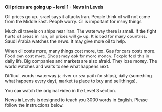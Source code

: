 <p><strong>Oil prices are going up – level 1 - News in Levels</strong></p>
<p>Oil prices go up. Israel says it attacks Iran. People think oil will not come from the Middle East. People worry. Oil is important for many things.</p>
<p>Much oil travels on ships near Iran. The waterway there is small. If the fight hurts oil areas in Iran, oil prices will go up. It is bad for many countries. Saudi Arabia watches the news. It may give more oil to help.</p>
<p>When oil costs more, many things cost more, too. Gas for cars costs more. Food can cost more. Shops may ask for more money. People feel this in daily life. Big companies and markets are also afraid. They lose money. The world watches and waits to see what happens next.</p>
<p>Difficult words: waterway (a river or sea path for ships), daily (something what happens every day), market (a place to buy and sell things).</p>
<p>You can watch the original video in the Level 3 section.</p>
<p>News in Levels is designed to teach you 3000 words in English. Please follow the instructions
below.</p>